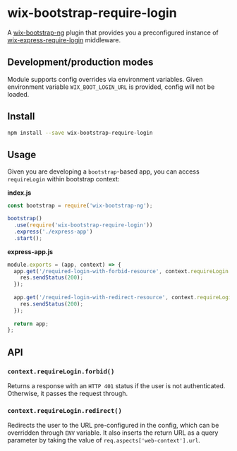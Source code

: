 # wix-bootstrap-require-login

A [wix-bootstrap-ng](../wix-bootstrap-ng) plugin that provides you a preconfigured instance of [wix-express-require-login](../../security/wix-express-require-login) middleware.

## Development/production modes

Module supports config overrides via environment variables. Given environment variable `WIX_BOOT_LOGIN_URL` is provided, config will not be loaded.

## Install

```bash
npm install --save wix-bootstrap-require-login
```

## Usage

Given you are developing a `bootstrap`-based app, you can access `requireLogin` within bootstrap context:

**index.js**

```js
const bootstrap = require('wix-bootstrap-ng');

bootstrap()
  .use(require('wix-bootstrap-require-login'))
  .express('./express-app')
  .start();
```

**express-app.js**

```js
module.exports = (app, context) => {
  app.get('/required-login-with-forbid-resource', context.requireLogin.forbid(), (req, res) => {
    res.sendStatus(200);
  });
  
  app.get('/required-login-with-redirect-resource', context.requireLogin.redirect(), (req, res) => {
    res.sendStatus(200);
  });
  
  return app;
};
```

## API

### `context.requireLogin.forbid()`
Returns a response with an `HTTP 401` status if the user is not authenticated. Otherwise, it passes the request through.

### `context.requireLogin.redirect()`
Redirects the user to the URL pre-configured in the config, which can be overridden through `ENV` variable. It also inserts the return URL as a query parameter by taking the value of `req.aspects['web-context'].url`.
